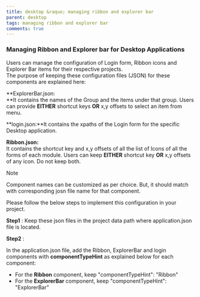 ```yaml
---
title: desktop &raquo; managing ribbon and explorer bar
parent: desktop
tags: managing ribbon and explorer bar
comments: true
---
```


### Managing Ribbon and Explorer bar for Desktop Applications

Users can manage the configuration of Login form, Ribbon icons and Explorer Bar items for their respective projects.  
The purpose of keeping these configuration files (JSON) for these components are explained here:  

**ExplorerBar.json:  
**It contains the names of the Group and the items under that group. Users can provide **EITHER** shortcut keys **OR** x,y offsets to select an item from menu.  
  
**login.json:**It contains the xpaths of the Login form for the specific Desktop application.  
  
**Ribbon.json:**  
It contains the shortcut key and x,y offsets of all the list of Icons of all the forms of each module. Users can keep **EITHER** shortcut key **OR** x,y offsets of any icon. Do not keep both.  

Note

Component names can be customized as per choice. But, it should match with corresponding josn file name for that component.

Please follow the below steps to implement this configuration in your project.  

**Step1** : Keep these json files in the project data path where application.json file is located.  

**Step2** :

In the application.json file, add the Ribbon, ExplorerBar and login components with **componentTypeHint** as explained below for each component:

- For the **Ribbon** component, keep "componentTypeHint": "Ribbon"
- For the **ExplorerBar** component, keep "componentTypeHint": "ExplorerBar"